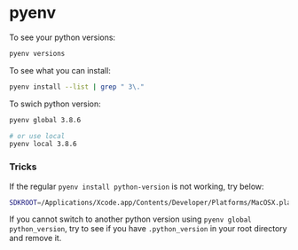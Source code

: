 # pyenv

To see your python versions:
```bash
pyenv versions
```

To see what you can install:
```bash
pyenv install --list | grep " 3\."

```

To swich python version:
```bash
pyenv global 3.8.6

# or use local
pyenv local 3.8.6
```

### Tricks

If the regular `pyenv install python-version` is not working, try below:
```bash 
SDKROOT=/Applications/Xcode.app/Contents/Developer/Platforms/MacOSX.platform/Developer/SDKs/MacOSX10.14.sdk MACOSX_DEPLOYMENT_TARGET=10.14 pyenv install 3.8.6
```

If you cannot switch to another python version using `pyenv global python_version`, try to see if you have `.python_version` in your root directory and remove it.
